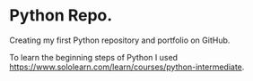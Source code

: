 # Python Repo.

Creating my first Python repository and portfolio on GitHub.

To learn the beginning steps of Python I used https://www.sololearn.com/learn/courses/python-intermediate.




